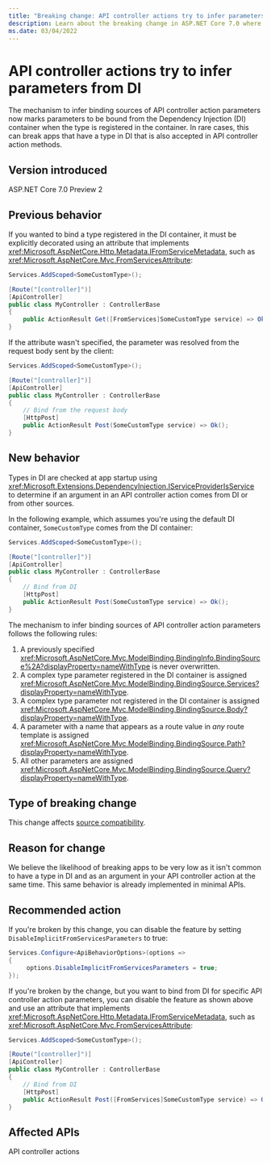 ```yaml
---
title: "Breaking change: API controller actions try to infer parameters from DI"
description: Learn about the breaking change in ASP.NET Core 7.0 where API controller actions try to infer parameters from DI.
ms.date: 03/04/2022
---
```


# API controller actions try to infer parameters from DI

The mechanism to infer binding sources of API controller action parameters now marks parameters to be bound from the Dependency Injection (DI) container when the type is registered in the container. In rare cases, this can break apps that have a type in DI that is also accepted in API controller action methods.

## Version introduced

ASP.NET Core 7.0 Preview 2

## Previous behavior

If you wanted to bind a type registered in the DI container, it must be explicitly decorated using an attribute that implements <xref:Microsoft.AspNetCore.Http.Metadata.IFromServiceMetadata>, such as <xref:Microsoft.AspNetCore.Mvc.FromServicesAttribute>:

```csharp
Services.AddScoped<SomeCustomType>();

[Route("[controller]")]
[ApiController]
public class MyController : ControllerBase
{
    public ActionResult Get([FromServices]SomeCustomType service) => Ok();
}
```

If the attribute wasn't specified, the parameter was resolved from the request body sent by the client:

```csharp
Services.AddScoped<SomeCustomType>();

[Route("[controller]")]
[ApiController]
public class MyController : ControllerBase
{
    // Bind from the request body
    [HttpPost]
    public ActionResult Post(SomeCustomType service) => Ok();
}
```

## New behavior

Types in DI are checked at app startup using <xref:Microsoft.Extensions.DependencyInjection.IServiceProviderIsService> to determine if an argument in an API controller action comes from DI or from other sources.

In the following example, which assumes you're using the default DI container, `SomeCustomType` comes from the DI container:

``` csharp
Services.AddScoped<SomeCustomType>();

[Route("[controller]")]
[ApiController]
public class MyController : ControllerBase
{
    // Bind from DI
    [HttpPost]
    public ActionResult Post(SomeCustomType service) => Ok();
}
```

The mechanism to infer binding sources of API controller action parameters follows the following rules:

1. A previously specified <xref:Microsoft.AspNetCore.Mvc.ModelBinding.BindingInfo.BindingSource%2A?displayProperty=nameWithType> is never overwritten.
1. A complex type parameter registered in the DI container is assigned <xref:Microsoft.AspNetCore.Mvc.ModelBinding.BindingSource.Services?displayProperty=nameWithType>.
1. A complex type parameter not registered in the DI container is assigned <xref:Microsoft.AspNetCore.Mvc.ModelBinding.BindingSource.Body?displayProperty=nameWithType>.
1. A parameter with a name that appears as a route value in *any* route template is assigned <xref:Microsoft.AspNetCore.Mvc.ModelBinding.BindingSource.Path?displayProperty=nameWithType>.
1. All other parameters are assigned <xref:Microsoft.AspNetCore.Mvc.ModelBinding.BindingSource.Query?displayProperty=nameWithType>.

## Type of breaking change

This change affects [source compatibility](../../categories.md#source-compatibility).

## Reason for change

We believe the likelihood of breaking apps to be very low as it isn't common to have a type in DI and as an argument in your API controller action at the same time. This same behavior is already implemented in minimal APIs.

## Recommended action

If you're broken by this change, you can disable the feature by setting `DisableImplicitFromServicesParameters` to true:

```csharp
Services.Configure<ApiBehaviorOptions>(options =>
{
     options.DisableImplicitFromServicesParameters = true;
});
```

If you're broken by the change, but you want to bind from DI for specific API controller action parameters, you can disable the feature as shown above and use an attribute that implements <xref:Microsoft.AspNetCore.Http.Metadata.IFromServiceMetadata>, such as <xref:Microsoft.AspNetCore.Mvc.FromServicesAttribute>:

``` csharp
Services.AddScoped<SomeCustomType>();

[Route("[controller]")]
[ApiController]
public class MyController : ControllerBase
{
    // Bind from DI
    [HttpPost]
    public ActionResult Post([FromServices]SomeCustomType service) => Ok();
}
```

## Affected APIs

API controller actions
